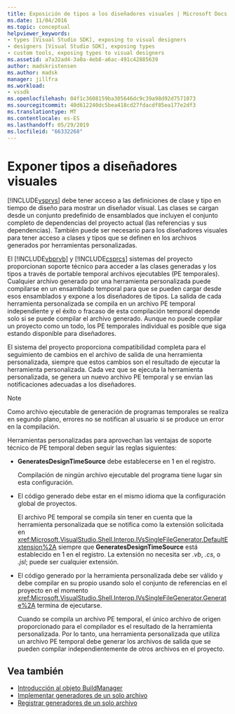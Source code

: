 ```yaml
---
title: Exposición de tipos a los diseñadores visuales | Microsoft Docs
ms.date: 11/04/2016
ms.topic: conceptual
helpviewer_keywords:
- types [Visual Studio SDK], exposing to visual designers
- designers [Visual Studio SDK], exposing types
- custom tools, exposing types to visual designers
ms.assetid: a7a32ad4-3a0a-4eb8-a6ac-491c42885639
author: madskristensen
ms.author: madsk
manager: jillfra
ms.workload:
- vssdk
ms.openlocfilehash: 04f1c3608159ba305646dc9c39a98d92d7571073
ms.sourcegitcommit: 40d612240dc5bea418cd27fdacdf85ea177e2df3
ms.translationtype: MT
ms.contentlocale: es-ES
ms.lasthandoff: 05/29/2019
ms.locfileid: "66332268"
---
```

# <a name="expose-types-to-visual-designers"></a>Exponer tipos a diseñadores visuales
[!INCLUDE[vsprvs](../../code-quality/includes/vsprvs_md.md)] debe tener acceso a las definiciones de clase y tipo en tiempo de diseño para mostrar un diseñador visual. Las clases se cargan desde un conjunto predefinido de ensamblados que incluyen el conjunto completo de dependencias del proyecto actual (las referencias y sus dependencias). También puede ser necesario para los diseñadores visuales para tener acceso a clases y tipos que se definen en los archivos generados por herramientas personalizadas.

 El [!INCLUDE[vbprvb](../../code-quality/includes/vbprvb_md.md)] y [!INCLUDE[csprcs](../../data-tools/includes/csprcs_md.md)] sistemas del proyecto proporcionan soporte técnico para acceder a las clases generadas y los tipos a través de portable temporal archivos ejecutables (PE temporales). Cualquier archivo generado por una herramienta personalizada puede compilarse en un ensamblado temporal para que se pueden cargar desde esos ensamblados y expone a los diseñadores de tipos. La salida de cada herramienta personalizada se compila en un archivo PE temporal independiente y el éxito o fracaso de esta compilación temporal depende solo si se puede compilar el archivo generado. Aunque no puede compilar un proyecto como un todo, los PE temporales individual es posible que siga estando disponible para diseñadores.

 El sistema del proyecto proporciona compatibilidad completa para el seguimiento de cambios en el archivo de salida de una herramienta personalizada, siempre que estos cambios son el resultado de ejecutar la herramienta personalizada. Cada vez que se ejecuta la herramienta personalizada, se genera un nuevo archivo PE temporal y se envían las notificaciones adecuadas a los diseñadores.

> [!NOTE]
> Como archivo ejecutable de generación de programas temporales se realiza en segundo plano, errores no se notifican al usuario si se produce un error en la compilación.

 Herramientas personalizadas para aprovechan las ventajas de soporte técnico de PE temporal deben seguir las reglas siguientes:

- **GeneratesDesignTimeSource** debe establecerse en 1 en el registro.

     Compilación de ningún archivo ejecutable del programa tiene lugar sin esta configuración.

- El código generado debe estar en el mismo idioma que la configuración global de proyectos.

     El archivo PE temporal se compila sin tener en cuenta que la herramienta personalizada que se notifica como la extensión solicitada en <xref:Microsoft.VisualStudio.Shell.Interop.IVsSingleFileGenerator.DefaultExtension%2A> siempre que **GeneratesDesignTimeSource** está establecido en 1 en el registro. La extensión no necesita ser *.vb*, *.cs*, o *.jsl*; puede ser cualquier extensión.

- El código generado por la herramienta personalizada debe ser válido y debe compilar en su propio usando solo el conjunto de referencias en el proyecto en el momento <xref:Microsoft.VisualStudio.Shell.Interop.IVsSingleFileGenerator.Generate%2A> termina de ejecutarse.

     Cuando se compila un archivo PE temporal, el único archivo de origen proporcionado para el compilador es el resultado de la herramienta personalizada. Por lo tanto, una herramienta personalizada que utiliza un archivo PE temporal debe generar los archivos de salida que se pueden compilar independientemente de otros archivos en el proyecto.

## <a name="see-also"></a>Vea también
- [Introducción al objeto BuildManager](https://msdn.microsoft.com/library/50080ec2-c1c9-412c-98ef-18d7f895e7fa)
- [Implementar generadores de un solo archivo](../../extensibility/internals/implementing-single-file-generators.md)
- [Registrar generadores de un solo archivo](../../extensibility/internals/registering-single-file-generators.md)